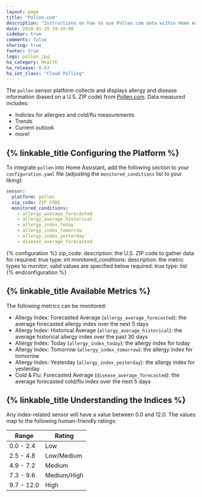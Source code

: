```yaml
---
layout: page
title: "Pollen.com"
description: "Instructions on how to use Pollen.com data within Home Assistant"
date: 2018-01-10 19:20:00
sidebar: true
comments: false
sharing: true
footer: true
logo: pollen.jpg
ha_category: Health
ha_release: 0.63
ha_iot_class: "Cloud Polling"
---
```


The `pollen` sensor platform collects and displays allergy and disease
information (based on a U.S. ZIP code) from [Pollen.com](https://www.pollen.com/). Data measured includes:

* Indicies for allergies and cold/flu measurements
* Trends
* Current outlook
* more!

## {% linkable_title Configuring the Platform %}

To integrate `pollen` into Home Assistant, add the following section to your
`configuration.yaml` file (adjusting the `monitored_conditions` list to your
liking):

```yaml
sensor:
  platform: pollen
  zip_code: ZIP_CODE
  monitored_conditions:
    - allergy_average_forecasted
    - allergy_average_historical
    - allergy_index_today
    - allergy_index_tomorrow
    - allergy_index_yesterday
    - disease_average_forecasted
```

{% configuration %}
  zip_code:
    description: the U.S. ZIP code to gather data for
    required: true
    type: int
  monitored_conditions:
    description: the metric types to monitor; valid values are specified below
    required: true
    type: list
{% endconfiguration %}

## {% linkable_title Available Metrics %}

The following metrics can be monitored:

* Allergy Index: Forecasted Average (`allergy_average_forecasted`): the average
forecasted allergy index over the next 5 days
* Allergy Index: Historical Average (`allergy_average_historical`): the average
historical allergy index over the past 30 days
* Allergy Index: Today (`allergy_index_today`): the allergy index for today
* Allergy Index: Tomorrow (`allergy_index_tomorrow`): the allergy index for
tomorrow
* Allergy Index: Yesterday (`allergy_index_yesterday`): the allergy index for
yesterday
* Cold & Flu: Forecasted Average (`disease_average_forecasted`): the average
forecasted cold/flu index over the next 5 days

## {% linkable_title Understanding the Indices %}

Any index-related sensor will have a value between 0.0 and 12.0. The values
map to the following human-friendly ratings:

Range      | Rating
---------  | -----------
0.0 - 2.4  | Low
2.5 - 4.8  | Low/Medium
4.9 - 7.2  | Medium
7.3 - 9.6  | Medium/High
9.7 - 12.0 | High
